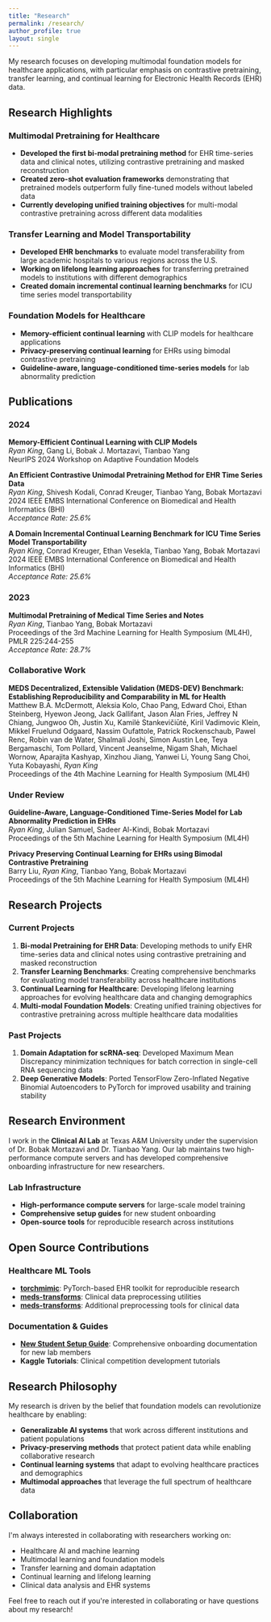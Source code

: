 ```yaml
---
title: "Research"
permalink: /research/
author_profile: true
layout: single
---
```


My research focuses on developing multimodal foundation models for healthcare applications, with particular emphasis on contrastive pretraining, transfer learning, and continual learning for Electronic Health Records (EHR) data.

## Research Highlights

### Multimodal Pretraining for Healthcare
- **Developed the first bi-modal pretraining method** for EHR time-series data and clinical notes, utilizing contrastive pretraining and masked reconstruction
- **Created zero-shot evaluation frameworks** demonstrating that pretrained models outperform fully fine-tuned models without labeled data
- **Currently developing unified training objectives** for multi-modal contrastive pretraining across different data modalities

### Transfer Learning and Model Transportability
- **Developed EHR benchmarks** to evaluate model transferability from large academic hospitals to various regions across the U.S.
- **Working on lifelong learning approaches** for transferring pretrained models to institutions with different demographics
- **Created domain incremental continual learning benchmarks** for ICU time series model transportability

### Foundation Models for Healthcare
- **Memory-efficient continual learning** with CLIP models for healthcare applications
- **Privacy-preserving continual learning** for EHRs using bimodal contrastive pretraining
- **Guideline-aware, language-conditioned time-series models** for lab abnormality prediction

## Publications

### 2024
**Memory-Efficient Continual Learning with CLIP Models**  
*Ryan King*, Gang Li, Bobak J. Mortazavi, Tianbao Yang  
NeurIPS 2024 Workshop on Adaptive Foundation Models

**An Efficient Contrastive Unimodal Pretraining Method for EHR Time Series Data**  
*Ryan King*, Shivesh Kodali, Conrad Kreuger, Tianbao Yang, Bobak Mortazavi  
2024 IEEE EMBS International Conference on Biomedical and Health Informatics (BHI)  
*Acceptance Rate: 25.6%*

**A Domain Incremental Continual Learning Benchmark for ICU Time Series Model Transportability**  
*Ryan King*, Conrad Kreuger, Ethan Vesekla, Tianbao Yang, Bobak Mortazavi  
2024 IEEE EMBS International Conference on Biomedical and Health Informatics (BHI)  
*Acceptance Rate: 25.6%*

### 2023
**Multimodal Pretraining of Medical Time Series and Notes**  
*Ryan King*, Tianbao Yang, Bobak Mortazavi  
Proceedings of the 3rd Machine Learning for Health Symposium (ML4H), PMLR 225:244-255  
*Acceptance Rate: 28.7%*

### Collaborative Work
**MEDS Decentralized, Extensible Validation (MEDS-DEV) Benchmark: Establishing Reproducibility and Comparability in ML for Health**  
Matthew B.A. McDermott, Aleksia Kolo, Chao Pang, Edward Choi, Ethan Steinberg, Hyewon Jeong, Jack Gallifant, Jason Alan Fries, Jeffrey N Chiang, Jungwoo Oh, Justin Xu, Kamilė Stankevičiūtė, Kiril Vadimovic Klein, Mikkel Fruelund Odgaard, Nassim Oufattole, Patrick Rockenschaub, Pawel Renc, Robin van de Water, Shalmali Joshi, Simon Austin Lee, Teya Bergamaschi, Tom Pollard, Vincent Jeanselme, Nigam Shah, Michael Wornow, Aparajita Kashyap, Xinzhou Jiang, Yanwei Li, Young Sang Choi, Yuta Kobayashi, *Ryan King*  
Proceedings of the 4th Machine Learning for Health Symposium (ML4H)

### Under Review
**Guideline-Aware, Language-Conditioned Time-Series Model for Lab Abnormality Prediction in EHRs**  
*Ryan King*, Julian Samuel, Sadeer Al-Kindi, Bobak Mortazavi  
Proceedings of the 5th Machine Learning for Health Symposium (ML4H)

**Privacy Preserving Continual Learning for EHRs using Bimodal Contrastive Pretraining**  
Barry Liu, *Ryan King*, Tianbao Yang, Bobak Mortazavi  
Proceedings of the 5th Machine Learning for Health Symposium (ML4H)

## Research Projects

### Current Projects
1. **Bi-modal Pretraining for EHR Data**: Developing methods to unify EHR time-series data and clinical notes using contrastive pretraining and masked reconstruction
2. **Transfer Learning Benchmarks**: Creating comprehensive benchmarks for evaluating model transferability across healthcare institutions
3. **Continual Learning for Healthcare**: Developing lifelong learning approaches for evolving healthcare data and changing demographics
4. **Multi-modal Foundation Models**: Creating unified training objectives for contrastive pretraining across multiple healthcare data modalities

### Past Projects
1. **Domain Adaptation for scRNA-seq**: Developed Maximum Mean Discrepancy minimization techniques for batch correction in single-cell RNA sequencing data
2. **Deep Generative Models**: Ported TensorFlow Zero-Inflated Negative Binomial Autoencoders to PyTorch for improved usability and training stability

## Research Environment

I work in the **Clinical AI Lab** at Texas A&M University under the supervision of Dr. Bobak Mortazavi and Dr. Tianbao Yang. Our lab maintains two high-performance compute servers and has developed comprehensive onboarding infrastructure for new researchers.

### Lab Infrastructure
- **High-performance compute servers** for large-scale model training
- **Comprehensive setup guides** for new student onboarding
- **Open-source tools** for reproducible research across institutions

## Open Source Contributions

### Healthcare ML Tools
- **[torchmimic](https://torchmimic.readthedocs.io/en/latest/)**: PyTorch-based EHR toolkit for reproducible research
- **[meds-transforms](https://github.com/Oufattole/meds-torch/tree/main)**: Clinical data preprocessing utilities
- **[meds-transforms](https://github.com/mmcdermott/MEDS_transforms)**: Additional preprocessing tools for clinical data

### Documentation & Guides
- **[New Student Setup Guide](https://kingrc15.github.io/setup/new-student-setup/)**: Comprehensive onboarding documentation for new lab members
- **Kaggle Tutorials**: Clinical competition development tutorials

## Research Philosophy

My research is driven by the belief that foundation models can revolutionize healthcare by enabling:
- **Generalizable AI systems** that work across different institutions and patient populations
- **Privacy-preserving methods** that protect patient data while enabling collaborative research
- **Continual learning systems** that adapt to evolving healthcare practices and demographics
- **Multimodal approaches** that leverage the full spectrum of healthcare data

## Collaboration

I'm always interested in collaborating with researchers working on:
- Healthcare AI and machine learning
- Multimodal learning and foundation models
- Transfer learning and domain adaptation
- Continual learning and lifelong learning
- Clinical data analysis and EHR systems

Feel free to reach out if you're interested in collaborating or have questions about my research!
